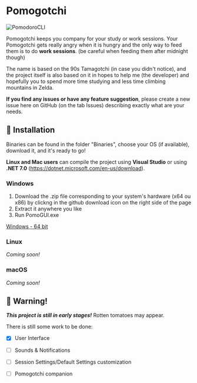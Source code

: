 # Pomogotchi
![PomodoroCLI](../main/img/to_ma_to.png)

Pomogotchi keeps you company for your study or work sessions. Your Pomogotchi gets really angry when it is hungry and the only way to feed them is to do **work sessions**. 
(be careful when feeding them after midnight though)

The name is based on the 90s Tamagotchi (in case you didn't notice), and the project itself is also based on it in hopes to help me (the developer) and hopefully you to spend more time studying and less time climbing mountains in Zelda.

**If you find any issues or have any feature suggestion**, please create a new issue here on GitHub (on the tab Issues) describing exactly what are your needs.

## :tomato: Installation

Binaries can be found in the folder "Binaries", choose your OS (if available), download it, and it's ready to go!

**Linux and Mac users** can compile the project using **Visual Studio** or using **.NET 7.0** (https://dotnet.microsoft.com/en-us/download).

### Windows

1. Download the .zip file corresponding to your system's hardware (x64 ou x86) by clickng in the github download icon on the right side of the page
2. Extract it anywhere you like
3. Run PomoGUI.exe

[Windows - 64 bit](Binaries/Windows/pomogotchi_x64win.zip)

### Linux
*Coming soon!*

### macOS
*Coming soon!*

## :garlic: Warning!
***This project is still in early stages!***
Rotten tomatoes may appear.

There is still some work to be done:
- [x] User Interface
- [ ] Sounds & Notifications
- [ ] Session Settings/Default Settings customization
- [ ] Pomogotchi companion

